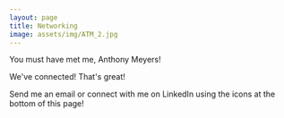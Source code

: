 ```yaml
---
layout: page
title: Networking
image: assets/img/ATM_2.jpg
---
```


You must have met me, Anthony Meyers! 

We've connected! That's great!

Send me an email or connect with me on LinkedIn using the icons at the bottom of this page!
